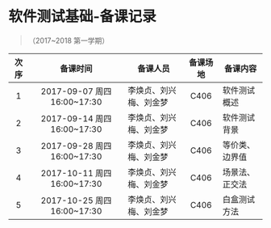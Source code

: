 #  软件测试基础-备课记录
> （2017~2018 第一学期） 

|次序| 备课时间                   | 备课人员                | 备课场地 | 备课内容 |
|:---:|:-------------------------:|------------------------|:-------:|---------|
|1|2017-09-07 周四 16:00~17:30 |李焕贞、刘兴梅、刘金梦|C406|软件测试概述|
|2|2017-09-14 周四 16:00~17:30 |李焕贞、刘兴梅、刘金梦|C406|软件测试背景|
|3|2017-09-28 周四 16:00~17:30 |李焕贞、刘兴梅、刘金梦|C406|等价类、边界值|
|4|2017-10-11 周四 16:00~17:30 |李焕贞、刘兴梅、刘金梦|C406|场景法、正交法|
|5|2017-10-25 周四 16:00~17:30 |李焕贞、刘兴梅、刘金梦|C406|白盒测试方法|
